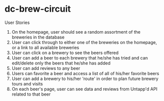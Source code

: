 # dc-brew-circuit


User Stories
1. On the homepage, user should see a random assortment of the breweries in the database
2. User can click through to either one of the breweries on the homepage, or a link to all available breweries
3. User can click on a brewery to see the beers offered
4. User can add a beer to each brewery that he/she has tried and can edit/delete only the beers that he/she has added
5. User can add reviews to any beer
6. Users can favorite a beer and access a list of all of his/her favorite beers
7. User can add a brewery to his/her 'route' in order to plan future brewery tours and visits
8. On each beer's page, user can see data and reviews from Untapp'd API related to that beer
